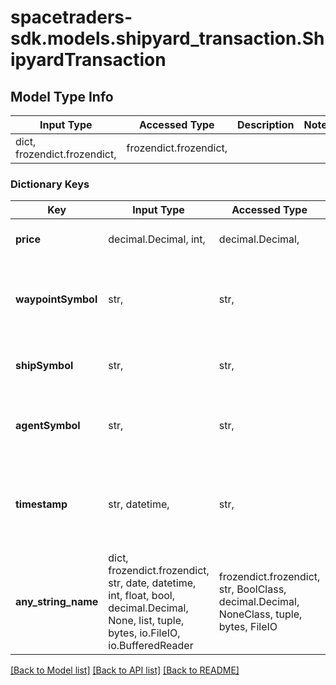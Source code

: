 # spacetraders-sdk.models.shipyard_transaction.ShipyardTransaction

## Model Type Info
Input Type | Accessed Type | Description | Notes
------------ | ------------- | ------------- | -------------
dict, frozendict.frozendict,  | frozendict.frozendict,  |  | 

### Dictionary Keys
Key | Input Type | Accessed Type | Description | Notes
------------ | ------------- | ------------- | ------------- | -------------
**price** | decimal.Decimal, int,  | decimal.Decimal,  | The price of the transaction. | 
**waypointSymbol** | str,  | str,  | The symbol of the waypoint where the transaction took place. | 
**shipSymbol** | str,  | str,  | The symbol of the ship that was purchased. | 
**agentSymbol** | str,  | str,  | The symbol of the agent that made the transaction. | 
**timestamp** | str, datetime,  | str,  | The timestamp of the transaction. | value must conform to RFC-3339 date-time
**any_string_name** | dict, frozendict.frozendict, str, date, datetime, int, float, bool, decimal.Decimal, None, list, tuple, bytes, io.FileIO, io.BufferedReader | frozendict.frozendict, str, BoolClass, decimal.Decimal, NoneClass, tuple, bytes, FileIO | any string name can be used but the value must be the correct type | [optional]

[[Back to Model list]](../../README.md#documentation-for-models) [[Back to API list]](../../README.md#documentation-for-api-endpoints) [[Back to README]](../../README.md)

